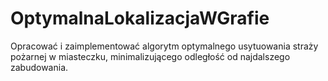 # OptymalnaLokalizacjaWGrafie

Opracować i zaimplementować algorytm optymalnego usytuowania straży pożarnej w miasteczku, minimalizującego odległość od najdalszego zabudowania. 
